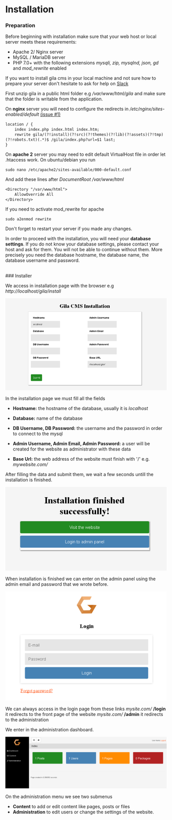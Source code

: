 
# Installation

### Preparation

Before beginning with installation make sure that your web host or local server meets these requirements:

- Apache 2/ Nginx server
- MySQL / MariaDB server
- PHP 7.0+ with the following extensions *mysqli, zip, mysqlnd, json, gd* and *mod_rewrite* enabled

If you want to install gila cms in your local machine and not sure how to prepare your server don't hesitate to ask for help on [Slack](https://gilacms.slack.com)

First unzip gila in a public html folder e.g */var/www/html/gila* and make sure that the folder is writable from the application.

On **nginx** server you will need to configure the redirects in */etc/nginx/sites-enabled/default* [(issue #1)](https://github.com/GilaCMS/gila/issues/1)
```
location / {
    index index.php index.html index.htm;
    rewrite gila/(?!install)(?!src)(?!themes)(?!lib)(?!assets)(?!tmp)(?!robots.txt)(.*)$ /gila/index.php?url=$1 last;
}
```

On **apache 2** server you may need to edit default VirtualHost file in order let .htaccess work. On ubuntu/debian you run
```
sudo nano /etc/apache2/sites-available/000-default.conf
```
And add these lines after *DocumentRoot /var/www/html*
```
<Directory "/var/www/html">
    AllowOverride All
</Directory>
```
If you need to activate mod_rewrite for apache
```
sudo a2enmod rewrite
```

Don't forget to restart your server if you made any changes.

In order to proceed with the installation, you will need your **database settings**. If you do not know your database settings, please contact your host and ask for them. You will not be able to continue without them. More precisely you need the database hostname, the database name, the database username and password.

<br>
### Installer

We access in installation page with the browser e.g *http:\/\/localhost/gila/install*

![Install](assets/install.jpg)

In the installation page we must fill all the fields

- **Hostname:** the hostname of the database, usually it is *localhost*

- **Database:** name of the database

- **DB Username, DB Password:** the username and the password in order to connect to the mysql

- **Admin Username, Admin Email, Admin Password:** a user will be created for the website as administrator with these data

- **Base Url:** the web address of the website must finish with '/' e.g. *mywebsite.com/*


After filling the data and submit them, we wait a few seconds untill the installation is finished.

![alt text](assets/installed.jpg)

When installation is finished we can enter on the admin panel using the admin email and password that we wrote before.

![alt text](assets/login.jpg)

We can always access in the login page from these links
*mysite.com/* **/login** it redirects to the front page of the website
*mysite.com/* **/admin** it redirects to the administration

We enter in the administration dashboard.

![alt text](assets/dash.jpg)

On the administration menu we see two submenus
- **Content** to add or edit content like pages, posts or files
- **Administration** to edit users or change the settings of the website.
